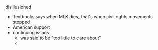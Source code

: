  disillusioned
- Textbooks says when MLK dies, that's when civil rights movements stopped
- American support
- continuing issues
	- was said to be "too little to care about"
	- 